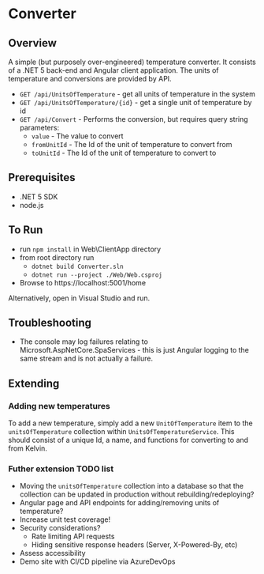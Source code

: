 # Converter

## Overview

A simple (but purposely over-engineered) temperature converter. It consists of a .NET 5 back-end and Angular client application. The units of temperature and conversions are provided by API.

- `GET /api/UnitsOfTemperature` - get all units of temperature in the system
- `GET /api/UnitsOfTemperature/{id}` - get a single unit of temperature by id
- `GET /api/Convert` - Performs the conversion, but requires query string parameters:
  - `value` - The value to convert
  - `fromUnitId` - The Id of the unit of temperature to convert from
  - `toUnitId` - The Id of the unit of temperature to convert to

## Prerequisites

- .NET 5 SDK
- node.js

## To Run

- run `npm install` in Web\ClientApp directory
- from root directory run
  - `dotnet build Converter.sln`
  - `dotnet run --project ./Web/Web.csproj`
- Browse to https://localhost:5001/home

Alternatively, open in Visual Studio and run.

## Troubleshooting

- The console may log failures relating to Microsoft.AspNetCore.SpaServices - this is just Angular logging to the same stream and is not actually a failure.

## Extending

### Adding new temperatures

To add a new temperature, simply add a new `UnitOfTemperature` item to the `unitsOfTemperature` collection within `UnitsOfTemperatureService`. This should consist of a unique Id, a name, and functions for converting to and from Kelvin.

### Futher extension TODO list

- Moving the `unitsOfTemperature` collection into a database so that the collection can be updated in production without rebuilding/redeploying?
- Angular page and API endpoints for adding/removing units of temperature?
- Increase unit test coverage!
- Security considerations?
  - Rate limiting API requests
  - Hiding sensitive response headers (Server, X-Powered-By, etc)
- Assess accessibility
- Demo site with CI/CD pipeline via AzureDevOps
